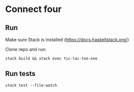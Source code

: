 # Connect four

## Run

Make sure Stack is installed (https://docs.haskellstack.org/)

Clone repo and run:

`stack build && stack exec tic-tac-toe-exe`

## Run tests

`stack test --file-watch`
